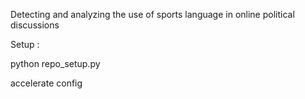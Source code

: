 Detecting and analyzing the use of sports language in online political discussions

Setup :

python repo_setup.py

accelerate config



